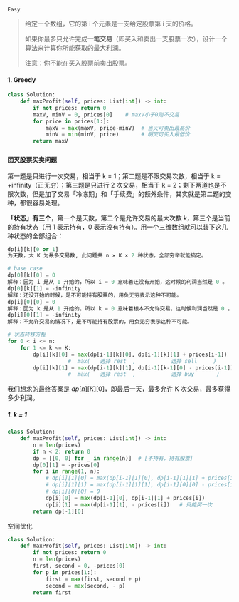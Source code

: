 `Easy`

> 给定一个数组，它的第 i 个元素是一支给定股票第 i 天的价格。
>
> 如果你最多只允许完成**一笔交易**（即买入和卖出一支股票一次），设计一个算法来计算你所能获取的最大利润。
>
> 注意：你不能在买入股票前卖出股票。
>

#### 1. Greedy

```python
class Solution:
    def maxProfit(self, prices: List[int]) -> int:
        if not prices: return 0
        maxV, minV = 0, prices[0]    # maxV小于0则不交易
        for price in prices[1:]:
            maxV = max(maxV, price-minV)  # 当天可卖出最高价
            minV = min(minV, price)       # 明天可买入最低价
        return maxV
```



### `团灭股票买卖问题`

第一题是只进行一次交易，相当于 k = 1；第二题是不限交易次数，相当于 k = +infinity（正无穷）；第三题是只进行 2 次交易，相当于 k = 2；剩下两道也是不限次数，但是加了交易「冷冻期」和「手续费」的额外条件，其实就是第二题的变种，都很容易处理。

**「状态」有三个**，第一个是天数，第二个是允许交易的最大次数 k，第三个是当前的持有状态（用 1 表示持有，0 表示没有持有）。用一个三维数组就可以装下这几种状态的全部组合：

```python
dp[i][k][0 or 1]
为天数，大 K 为最多交易数, 此问题共 n × K × 2 种状态，全部穷举就能搞定。

# base case
dp[0][k][0] = 0
解释：因为 i 是从 1 开始的，所以 i = 0 意味着还没有开始，这时候的利润当然是 0 。
dp[0][k][1] = -infinity
解释：还没开始的时候，是不可能持有股票的，用负无穷表示这种不可能。
dp[i][0][0] = 0
解释：因为 k 是从 1 开始的，所以 k = 0 意味着根本不允许交易，这时候利润当然是 0 。
dp[i][0][1] = -infinity
解释：不允许交易的情况下，是不可能持有股票的，用负无穷表示这种不可能。

# 状态转移方程
for 0 < i <= n:
    for 1 <= k <= K:
        dp[i][k][0] = max(dp[i-1][k][0], dp[i-1][k][1] + prices[i-1])
                   #  max(   选择 rest  ,           选择 sell     )
        dp[i][k][1] = max(dp[i-1][k][1], dp[i-1][k-1][0] - prices[i-1])
                   #  max(   选择 rest  ,           选择 buy       )
```

我们想求的最终答案是 $dp[n][K][0]$，即最后一天，最多允许 K 次交易，最多获得多少利润。

##### 1. k = 1

```python
class Solution:
    def maxProfit(self, prices: List[int]) -> int:
        n = len(prices)
        if n < 2: return 0
        dp = [[0, 0] for _ in range(n)]  # [不持有，持有股票]
        dp[0][1] = -prices[0]
        for i in range(1, n):
            # dp[i][1][0] = max(dp[i-1][1][0], dp[i-1][1][1] + prices[i])
            # dp[i][1][1] = max(dp[i-1][1][1], dp[i-1][0][0] - prices[i])
            # dp[i][0][0] = 0 
            dp[i][0] = max(dp[i-1][0], dp[i-1][1] + prices[i])
            dp[i][1] = max(dp[i-1][1], - prices[i])   # 只能买一次
        return dp[-1][0]
```

空间优化

```python
class Solution:
    def maxProfit(self, prices: List[int]) -> int:
        if not prices: return 0
        n = len(prices)
        first, second = 0, -prices[0]
        for p in prices[1:]:
            first = max(first, second + p)
            second = max(second, - p)
        return first
```

